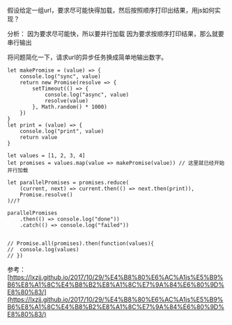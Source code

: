 假设给定一组url，要求尽可能快得加载，然后按照顺序打印出结果，用js如何实现？

分析：
因为要求尽可能快，所以要并行加载
因为要求按顺序打印结果，那么就要串行输出


将问题简化一下，请求url的异步任务换成简单地输出数字。
~~~
let makePromise = (value) => {
    console.log("sync", value)
    return new Promise(resolve => {
        setTimeout(() => {
            console.log("async", value)
            resolve(value)
        }, Math.random() * 1000)
    })
}
let print = (value) => {
    console.log("print", value)
    return value
}

let values = [1, 2, 3, 4]
let promises = values.map(value => makePromise(value)) // 这里就已经开始并行加载

let parallelPromises = promises.reduce(
    (current, next) => current.then(() => next.then(print)),
    Promise.resolve()
)//?

parallelPromises
    .then(() => console.log("done"))
    .catch(() => console.log("failed"))


// Promise.all(promises).then(function(values){
// 	console.log(values)
// })
~~~

参考：
[https://lxzjj.github.io/2017/10/29/%E4%B8%80%E6%AC%A1js%E5%B9%B6%E8%A1%8C%E4%B8%B2%E8%A1%8C%E7%9A%84%E6%80%9D%E8%80%83/](https://lxzjj.github.io/2017/10/29/%E4%B8%80%E6%AC%A1js%E5%B9%B6%E8%A1%8C%E4%B8%B2%E8%A1%8C%E7%9A%84%E6%80%9D%E8%80%83/)